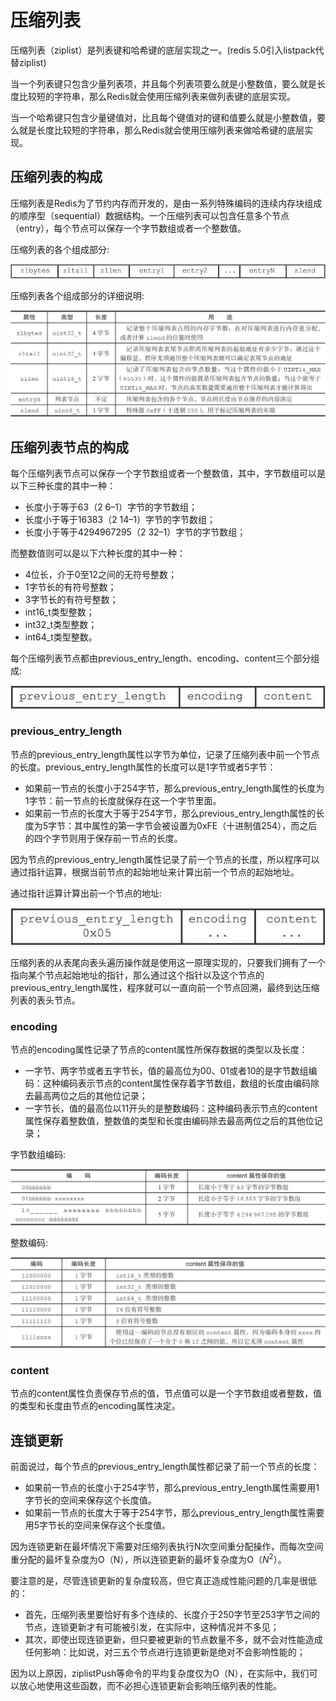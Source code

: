 #  压缩列表

压缩列表（ziplist）是列表键和哈希键的底层实现之一。(redis 5.0引入listpack代替ziplist)

当一个列表键只包含少量列表项，并且每个列表项要么就是小整数值，要么就是长度比较短的字符串，那么Redis就会使用压缩列表来做列表键的底层实现。

当一个哈希键只包含少量键值对，比且每个键值对的键和值要么就是小整数值，要么就是长度比较短的字符串，那么Redis就会使用压缩列表来做哈希键的底层实现。

##  压缩列表的构成

压缩列表是Redis为了节约内存而开发的，是由一系列特殊编码的连续内存块组成的顺序型（sequential）数据结构。一个压缩列表可以包含任意多个节点（entry），每个节点可以保存一个字节数组或者一个整数值。

压缩列表的各个组成部分:

![redis07](../../../images/redis/redis07.jpeg)

压缩列表各个组成部分的详细说明:

![redis08](../../../images/redis/redis08.jpeg)

## 压缩列表节点的构成

每个压缩列表节点可以保存一个字节数组或者一个整数值，其中，字节数组可以是以下三种长度的其中一种：

- 长度小于等于63（2 6–1）字节的字节数组；
- 长度小于等于16383（2 14–1）字节的字节数组；
- 长度小于等于4294967295（2 32–1）字节的字节数组；

而整数值则可以是以下六种长度的其中一种：

- 4位长，介于0至12之间的无符号整数；
- 1字节长的有符号整数；
- 3字节长的有符号整数；
- int16_t类型整数；
- int32_t类型整数；
- int64_t类型整数。

每个压缩列表节点都由previous_entry_length、encoding、content三个部分组成:

![redis09](../../../images/redis/redis09.jpeg)

### previous_entry_length

节点的previous_entry_length属性以字节为单位，记录了压缩列表中前一个节点的长度。previous_entry_length属性的长度可以是1字节或者5字节：

- 如果前一节点的长度小于254字节，那么previous_entry_length属性的长度为1字节：前一节点的长度就保存在这一个字节里面。
- 如果前一节点的长度大于等于254字节，那么previous_entry_length属性的长度为5字节：其中属性的第一字节会被设置为0xFE（十进制值254），而之后的四个字节则用于保存前一节点的长度。

因为节点的previous_entry_length属性记录了前一个节点的长度，所以程序可以通过指针运算，根据当前节点的起始地址来计算出前一个节点的起始地址。

 通过指针运算计算出前一个节点的地址:

![redis10](../../../images/redis/redis10.jpeg)

压缩列表的从表尾向表头遍历操作就是使用这一原理实现的，只要我们拥有了一个指向某个节点起始地址的指针，那么通过这个指针以及这个节点的previous_entry_length属性，程序就可以一直向前一个节点回溯，最终到达压缩列表的表头节点。

### encoding

节点的encoding属性记录了节点的content属性所保存数据的类型以及长度：

- 一字节、两字节或者五字节长，值的最高位为00、01或者10的是字节数组编码：这种编码表示节点的content属性保存着字节数组，数组的长度由编码除去最高两位之后的其他位记录；
- 一字节长，值的最高位以11开头的是整数编码：这种编码表示节点的content属性保存着整数值，整数值的类型和长度由编码除去最高两位之后的其他位记录；

字节数组编码:

![redis11](../../../images/redis/redis11.jpeg)

整数编码:

![redis12](../../../images/redis/redis12.jpeg)

### content

节点的content属性负责保存节点的值，节点值可以是一个字节数组或者整数，值的类型和长度由节点的encoding属性决定。

## 连锁更新

前面说过，每个节点的previous_entry_length属性都记录了前一个节点的长度：

- 如果前一节点的长度小于254字节，那么previous_entry_length属性需要用1字节长的空间来保存这个长度值。
- 如果前一节点的长度大于等于254字节，那么previous_entry_length属性需要用5字节长的空间来保存这个长度值。

因为连锁更新在最坏情况下需要对压缩列表执行N次空间重分配操作，而每次空间重分配的最坏复杂度为O（N），所以连锁更新的最坏复杂度为O（$N^2$）。

要注意的是，尽管连锁更新的复杂度较高，但它真正造成性能问题的几率是很低的：

- 首先，压缩列表里要恰好有多个连续的、长度介于250字节至253字节之间的节点，连锁更新才有可能被引发，在实际中，这种情况并不多见；
- 其次，即使出现连锁更新，但只要被更新的节点数量不多，就不会对性能造成任何影响：比如说，对三五个节点进行连锁更新是绝对不会影响性能的；

因为以上原因，ziplistPush等命令的平均复杂度仅为O（N），在实际中，我们可以放心地使用这些函数，而不必担心连锁更新会影响压缩列表的性能。
